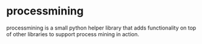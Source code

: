 # processmining

processmining is a small python helper library that adds functionality on top of other libraries to support process mining in action. 
